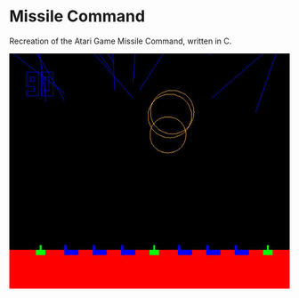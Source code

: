 # Missile Command
Recreation of the Atari Game Missile Command, written in C.

![screenshot X11](screenshots/x11.jpg)

